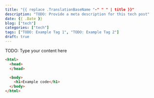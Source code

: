 ```yaml
---
title: "{{ replace .TranslationBaseName "-" " " | title }}"
description: "TODO: Provide a meta description for this tech post"
date: {{ .Date }}
blog: ["tech"]
categories: ["tech"]
tags: ["TODO: Example Tag 1", "TODO: Example Tag 2"]
draft: true
---
```


TODO: Type your content here

```html
<html>
  <head>
  </head>

  <body>
    <h1>Example code</h1>
  </body>
</html>
```

